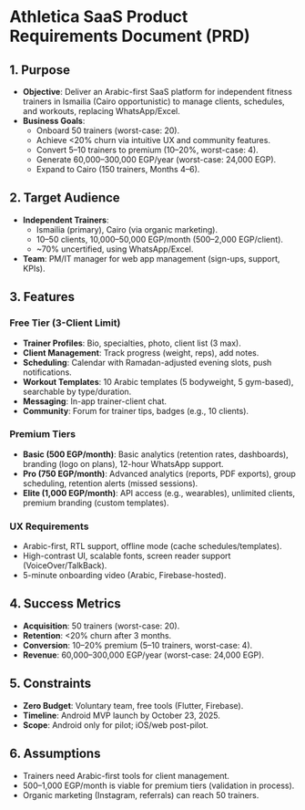 # Athletica SaaS Product Requirements Document (PRD)

## 1. Purpose

- **Objective**: Deliver an Arabic-first SaaS platform for independent fitness trainers in Ismailia (Cairo opportunistic) to manage clients, schedules, and workouts, replacing WhatsApp/Excel.
- **Business Goals**:
    - Onboard 50 trainers (worst-case: 20).
    - Achieve <20% churn via intuitive UX and community features.
    - Convert 5–10 trainers to premium (10–20%, worst-case: 4).
    - Generate 60,000–300,000 EGP/year (worst-case: 24,000 EGP).
    - Expand to Cairo (150 trainers, Months 4–6).

## 2. Target Audience

- **Independent Trainers**:
    - Ismailia (primary), Cairo (via organic marketing).
    - 10–50 clients, 10,000–50,000 EGP/month (500–2,000 EGP/client).
    - ~70% uncertified, using WhatsApp/Excel.
- **Team**: PM/IT manager for web app management (sign-ups, support, KPIs).

## 3. Features

### Free Tier (3-Client Limit)

- **Trainer Profiles**: Bio, specialties, photo, client list (3 max).
- **Client Management**: Track progress (weight, reps), add notes.
- **Scheduling**: Calendar with Ramadan-adjusted evening slots, push notifications.
- **Workout Templates**: 10 Arabic templates (5 bodyweight, 5 gym-based), searchable by type/duration.
- **Messaging**: In-app trainer-client chat.
- **Community**: Forum for trainer tips, badges (e.g., 10 clients).

### Premium Tiers

- **Basic (500 EGP/month)**: Basic analytics (retention rates, dashboards), branding (logo on plans), 12-hour WhatsApp support.
- **Pro (750 EGP/month)**: Advanced analytics (reports, PDF exports), group scheduling, retention alerts (missed sessions).
- **Elite (1,000 EGP/month)**: API access (e.g., wearables), unlimited clients, premium branding (custom templates).

### UX Requirements

- Arabic-first, RTL support, offline mode (cache schedules/templates).
- High-contrast UI, scalable fonts, screen reader support (VoiceOver/TalkBack).
- 5-minute onboarding video (Arabic, Firebase-hosted).

## 4. Success Metrics

- **Acquisition**: 50 trainers (worst-case: 20).
- **Retention**: <20% churn after 3 months.
- **Conversion**: 10–20% premium (5–10 trainers, worst-case: 4).
- **Revenue**: 60,000–300,000 EGP/year (worst-case: 24,000 EGP).

## 5. Constraints

- **Zero Budget**: Voluntary team, free tools (Flutter, Firebase).
- **Timeline**: Android MVP launch by October 23, 2025.
- **Scope**: Android only for pilot; iOS/web post-pilot.

## 6. Assumptions

- Trainers need Arabic-first tools for client management.
- 500–1,000 EGP/month is viable for premium tiers (validation in process).
- Organic marketing (Instagram, referrals) can reach 50 trainers.